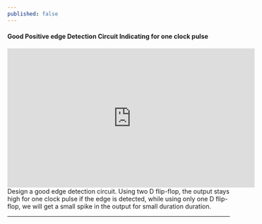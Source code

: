 ```yaml
---
published: false
---
```

#### Good Positive edge Detection Circuit Indicating for one clock pulse
<iframe width="560" height="315" src="https://www.youtube.com/embed/DV8X_fsI7mI" title="YouTube video player" frameborder="0" allow="accelerometer; autoplay; clipboard-write; encrypted-media; gyroscope; picture-in-picture" allowfullscreen></iframe>
Design a good edge detection circuit. Using two D flip-flop, the output stays high for one clock pulse if the edge is detected, while using only one D flip-flop, we will get a small spike in the output for small duration duration.

---------------------------------------------------------------------